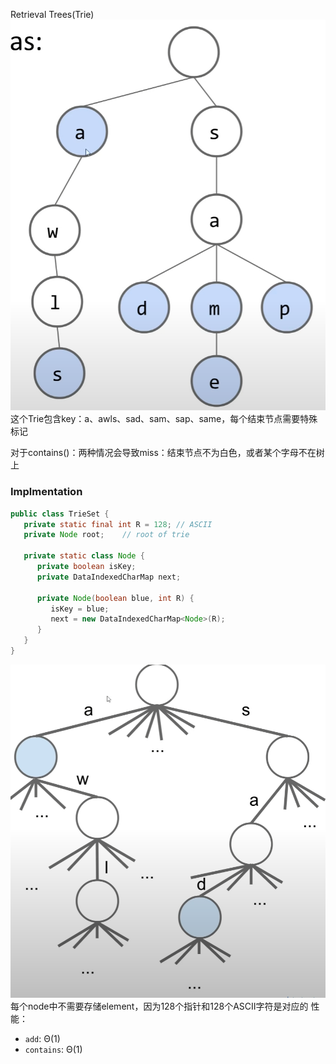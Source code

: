 Retrieval Trees(Trie)
![输入图片说明](/imgs/2025-02-26/tHWvBdCu8fFcgqla.png)
这个Trie包含key：a、awls、sad、sam、sap、same，每个结束节点需要特殊标记

对于contains()：两种情况会导致miss：结束节点不为白色，或者某个字母不在树上

### Implmentation
```java
public class TrieSet {
   private static final int R = 128; // ASCII
   private Node root;    // root of trie

   private static class Node {
      private boolean isKey;   
      private DataIndexedCharMap next;

      private Node(boolean blue, int R) {
         isKey = blue;
         next = new DataIndexedCharMap<Node>(R);
      }
   }
}
```
![输入图片说明](/imgs/2025-02-26/F9MUpts3IN5Hzx4H.png)
每个node中不需要存储element，因为128个指针和128个ASCII字符是对应的
性能：
-   `add`: Θ(1)
-   `contains`: Θ(1)
<!--stackedit_data:
eyJoaXN0b3J5IjpbLTEyNTQ1MTQ4NzcsLTU1MTM1MDk2Nl19
-->